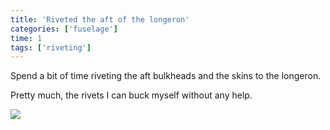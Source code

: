 ```yaml
---
title: 'Riveted the aft of the longeron'
categories: ['fuselage']
time: 1
tags: ['riveting']
---
```


Spend a bit of time riveting the aft bulkheads and the skins to the longeron.

<!-- more -->

Pretty much, the rivets I can buck myself without any help.

![](0-aft-riveted.jpeg)